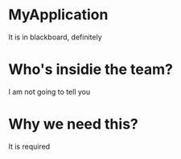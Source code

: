 # MyApplication
It is in blackboard, definitely
# Who's insidie the team?
I am not going to tell you
# Why we need this?
It is required
